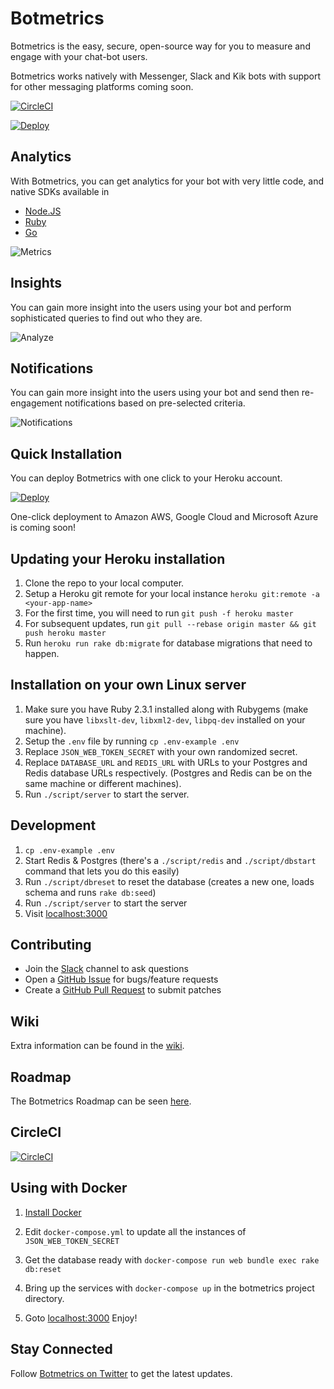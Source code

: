 # Botmetrics

Botmetrics is the easy, secure, open-source way for you to measure and
engage with your chat-bot users.

Botmetrics works natively with Messenger, Slack and Kik bots with
support for other messaging platforms coming soon.

[![CircleCI](https://circleci.com/gh/botmetrics/botmetrics/tree/master.svg?style=svg)](https://circleci.com/gh/botmetrics/botmetrics/tree/master)

[![Deploy](https://www.herokucdn.com/deploy/button.svg)](https://heroku.com/deploy?template=https://github.com/botmetrics/botmetrics)

## Analytics

With Botmetrics, you can get analytics for your bot with very little
code, and native SDKs available in

* [Node.JS](https://github.com/botmetrics/botmetrics.js)
* [Ruby](https://github.com/botmetrics/botmetrics-rb)
* [Go](https://github.com/botmetrics/go-botmetrics)

![Metrics](https://github.com/botmetrics/botmetrics/raw/master/app/assets/images/homepage/metrics.png)

## Insights

You can gain more insight into the users using your bot and perform
sophisticated queries to find out who they are.

![Analyze](https://github.com/botmetrics/botmetrics/raw/master/app/assets/images/homepage/analyze.png)

## Notifications

You can gain more insight into the users using your bot and send then
re-engagement notifications based on pre-selected criteria.

![Notifications](https://github.com/botmetrics/botmetrics/raw/master/app/assets/images/homepage/notifications.png)

## Quick Installation

You can deploy Botmetrics with one click to your Heroku account.

[![Deploy](https://www.herokucdn.com/deploy/button.svg)](https://heroku.com/deploy?template=https://github.com/botmetrics/botmetrics)

One-click deployment to Amazon AWS, Google Cloud and Microsoft Azure is
coming soon!

## Updating your Heroku installation

1. Clone the repo to your local computer.
2. Setup a Heroku git remote for your local instance `heroku git:remote -a <your-app-name>`
3. For the first time, you will need to run `git push -f heroku master`
4. For subsequent updates, run `git pull --rebase origin master && git push heroku master`
5. Run `heroku run rake db:migrate` for database migrations that need to
   happen.

## Installation on your own Linux server

1. Make sure you have Ruby 2.3.1 installed along with Rubygems (make
   sure you have `libxslt-dev`, `libxml2-dev`, `libpq-dev` installed on
your machine).
2. Setup the `.env` file by running `cp .env-example .env`
3. Replace `JSON_WEB_TOKEN_SECRET` with your own randomized secret.
4. Replace `DATABASE_URL` and `REDIS_URL` with URLs to your Postgres and Redis database URLs respectively. (Postgres and Redis can be on the same machine or different machines).
5. Run `./script/server` to start the server.

## Development

1. `cp .env-example .env`
2. Start Redis & Postgres (there's a `./script/redis` and
   `./script/dbstart` command that lets you do this easily)
3. Run `./script/dbreset` to reset the database (creates a new one,
   loads schema and runs `rake db:seed`)
4. Run `./script/server` to start the server
5. Visit [localhost:3000](http://localhost:3000)

## Contributing

* Join the [Slack](https://slack.getbotmetrics.com) channel to ask questions
* Open a [GitHub Issue](https://github.com/botmetrics/botmetrics/issues/new) for bugs/feature requests
* Create a [GitHub Pull Request](https://help.github.com/articles/using-pull-requests/) to submit patches

## Wiki

Extra information can be found in the [wiki](https://github.com/botmetrics/botmetrics/wiki).

## Roadmap

The Botmetrics Roadmap can be seen
[here](https://github.com/botmetrics/botmetrics/projects/1).

## CircleCI

[![CircleCI](https://circleci.com/gh/botmetrics/botmetrics/tree/master.svg?style=svg)](https://circleci.com/gh/botmetrics/botmetrics/tree/master)

## Using with Docker

1) [Install Docker](https://www.docker.com/products/overview#/install_the_platform/?utm_source=getbotmetrics.com&utm_campaign=github_docker)

2) Edit `docker-compose.yml` to update all the instances of  `JSON_WEB_TOKEN_SECRET`

3) Get the database ready with `docker-compose run web bundle exec rake db:reset`

4) Bring up the services with `docker-compose up` in the botmetrics project directory.

5) Goto [localhost:3000](http://localhost:3000) Enjoy!

## Stay Connected

Follow [Botmetrics on Twitter](https://www.twitter.com/getbotmetrics) to get the latest updates.
